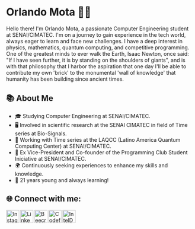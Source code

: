 # Orlando Mota 👨‍💻

Hello there! I'm Orlando Mota, a passionate Computer Engineering student at SENAI/CIMATEC. I'm on a journey to gain experience in the tech world, always eager to learn and face new challenges. I have a deep interest in physics, mathematics, quantum computing, and competitive programming. One of the greatest minds to ever walk the Earth, Isaac Newton, once said: "If I have seen further, it is by standing on the shoulders of giants", and is with that philosophy that I harbor the aspiration that one day I'll be able to contribute my own 'brick' to the monumental 'wall of knowledge' that humanity has been building since ancient times.

## 📚 About Me

- 🎓 Studying Computer Engineering at SENAI/CIMATEC.
- 🖥️ Involved in scientific research at the SENAI CIMATEC in field of Time series at Bio-Signals.
- 🚀 Working with Time series at the LAQCC (Latino America Quantum Computing Center) at SENAI/CIMATEC.
- 🌱 Ex Vice-President and Co-founder of the Programming Club Student Iniciative at SENAI/CIMATEC.
- 🌍 Continuously seeking experiences to enhance my skills and knowledge.
- 🎉 21 years young and always learning!

## 🌐 Connect with me:

<a href="https://www.instagram.com/_orlandomota/"><img align="left" alt="Instagram" width="35px" src="https://user-images.githubusercontent.com/80331468/270190543-eafb32ab-7a4e-43fd-910a-188769676a65.png" /></a>
<a href="https://www.linkedin.com/in/orlando-mota-0360a5209/"><img align="left" alt="LinkedIn" width="35px" src="https://user-images.githubusercontent.com/80331468/270190539-60d7da88-5151-4841-a44b-6fad612242d8.png" /></a>
<a href="https://www.beecrowd.com.br/judge/pt/profile/526478"><img align="left" alt="Beecrowd" width="35px" src="https://user-images.githubusercontent.com/80331468/270190538-7b3fa433-c299-4909-9559-f5276c2edacb.png" /></a>
<a href="https://codeforces.com/profile/orlandomota"><img align="left" alt="Codeforces" width="35px" src="https://user-images.githubusercontent.com/80331468/270190787-e37032af-1b7a-424c-9893-00e4b305b739.png" /></a>
<a href="https://devmesh.intel.com/users/orlando-mota"><img align="left" alt="IntelDevMesh" width="35px" src="https://user-images.githubusercontent.com/80331468/270190389-c4e28768-5ec7-436f-9a2c-e20dfb014fad.png" /></a>

